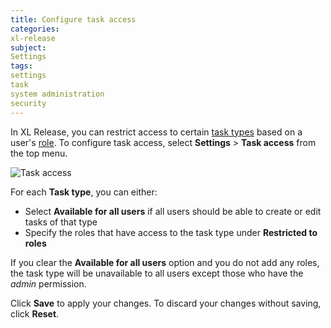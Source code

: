 ```yaml
---
title: Configure task access
categories:
xl-release
subject:
Settings
tags:
settings
task
system administration
security
---
```


In XL Release, you can restrict access to certain [task types](/xl-release/concept/types-of-tasks-in-xl-release.html) based on a user's [role](/xl-release/how-to/configure-roles.html). To configure task access, select **Settings** > **Task access** from the top menu.

![Task access](../images/task-access.png)

For each **Task type**, you can either:

* Select **Available for all users** if all users should be able to create or edit tasks of that type
* Specify the roles that have access to the task type under **Restricted to roles**

If you clear the **Available for all users** option and you do not add any roles, the task type will be unavailable to all users except those who have the *admin* permission.

Click **Save** to apply your changes. To discard your changes without saving, click **Reset**.
